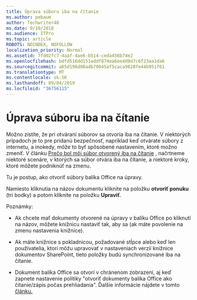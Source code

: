 ```yaml
---
title: Úprava súboru iba na čítanie
ms.author: pebaum
author: Techwriter40
ms.date: 9/10/2018
ms.audience: ITPro
ms.topic: article
ROBOTS: NOINDEX, NOFOLLOW
localization_priority: Normal
ms.assetid: 7fd02fc7-4aaf-4ae6-b514-ceda456b74e2
ms.openlocfilehash: bdfd516dd151addf874ea6ee4d9d7c6f23aa1da6
ms.sourcegitcommit: a65d196d00adb70045af5caca9828fe44b951f61
ms.translationtype: MT
ms.contentlocale: sk-SK
ms.lasthandoff: 09/04/2019
ms.locfileid: "36756115"
---
```

# <a name="edit-a-read-only-file"></a>Úprava súboru iba na čítanie

Možno zistíte, že pri otváraní súborov sa otvoria iba na čítanie. V niektorých prípadoch je to pre pridanú bezpečnosť, napríklad keď otvárate súbory z internetu, a inokedy, môže to byť spôsobené nastavením, ktoré možno zmeniť. V článku [Prečo bol môj súbor otvorený iba na čítanie](https://support.office.com/article/Why-did-my-file-open-read-only-3ab4b792-da50-4b38-8628-14c64e1f1d15) , načrtneme niektoré scenáre, v ktorých sa súbor otvára iba na čítanie, a niektoré kroky, ktoré môžete podniknúť na zmenu.

Tu je postup, ako otvoriť súbory balíka Office na úpravy.

Namiesto kliknutia na názov dokumentu kliknite na položku **otvoriť ponuku** (tri bodky) a potom kliknite na položku **Upraviť**.

Poznámky:

- Ak chcete mať dokumenty otvorené na úpravy v balíku Office po kliknutí na názov, môžete knižnicu nastaviť tak, aby sa (ak máte povolenie na zmenu nastavenia knižnice).

- Ak máte knižnice s pokladnicou, požadované stĺpce alebo keď len používatelia, ktorí môžu upravovať v nastaveniach verzií knižnice dokumentov SharePoint, tieto položky budú synchronizované iba na čítanie.

- Dokument balíka Office sa otvorí v chránenom zobrazení, aj keď zapnete nastavenie politiky "otvoriť dokumenty balíka Office ako čítanie/zápis počas prehliadania". Ďalšie informácie nájdete v tomto [článku.](https://support.microsoft.com/help/983047/an-office-document-opens-in-protected-view-even-though-you-enable-the)


